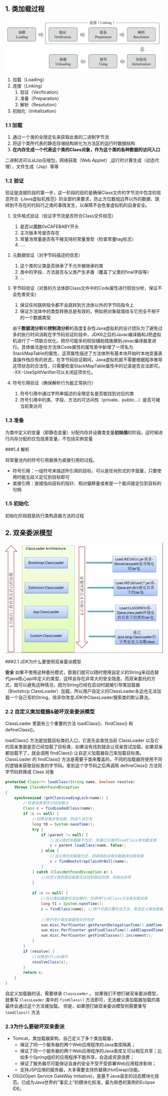 ## 1. 类加载过程

![image-20210810222539096](./类加载过程.png)

1. 加载（Loading）
2. 连接（Linking）
   1. 验证（Verification）
   2. 准备（Preparation）
   3. 解析（Resolution）
3. 初始化（Initialization）

### 1.1 加载

1. 通过一个类的全限定名来获取此类的二进制字节流
2. 将这个类所代表的静态存储结构转化为方法区的运行时数据结构
3. **在内存生成一个代表这个类的Class对象，作为这个类的各种数据的访问入口**

二进制流可以从zip压缩包，网络获取（Web Applet）,运行时计算生成（动态代理），文件生成（Jsp）等等

### 1.2 验证

验证是连接阶段的第一步，这一阶段的目的是确保Class文件的字节流中包含的信息符合《Java虚拟机规范》的全部约束要求，防止方位数组边界以外的数据、跳转到不存在的代码行之类的事情发生，以保障不会危害虚拟机的自身安全。

1. 文件格式验证（验证字节流是否符合Class文件规范）

   1. 是否以魔数0xCAFEBABY开头
   2. 主次版本号是否存在
   3. 常量池常量是否有不被支持的常量类型（检查常量tag标志）
   4. ....

2. 元数据验证（对字节码描述的信息）

   1. 这个类的父类是否继承了不允许被继承的类
   2. 类中的字段、方法是否与父类产生矛盾（覆盖了父类的final字段等）
   3. ...

3. 字节码验证（对类的方法体即Class文件中的Code属性进行校验分析，保证不会危害安全）

   1. 保证任何跳转指令都不会跳转到方法体以外的字节码指令上
   2. 保证方法体中的类型转换总是有效的，例如把对象赋值给与它完全不相干的一个数据类型

   由于**数据流分析**和**控制流分析**的高度复杂性Java虚拟机的设计团队为了避免过多的执行时间消耗在字节码验证阶段中，JDK6之后的Javac编译器和J把虚拟机进行了一项联合优化，把尽可能多的校验辅助措施挪到Javac编译器里进行。具体做法是给方法体Code属性的属性表中新增了一项名为StackMapTable的属性，这项属性描述了方法体所有基本块开始时本地变量表盒操作栈应有的状态，在字节码验证期间，Java虚拟机就不需要根据程序推导这项状态的合法性，只需要检查StackMapTable属性中的记录是否合法即可。
   -XX:-UseSplitVerifier可以关闭这项优化。

4. 符号引用验证（确保解析行为能正常执行）

   1. 符号引用中通过字符串描述的全限定名是否能找到对应的类
   2. 符号引用中的类、字段、方法的可访问性（private、public...）是否可被当前类访问

### 1.3 准备

为类中定义的变量（即静态变量）分配内存并设置类变量**初始值**的阶段。这时候进行内存分配的仅包括类变量，不包括实例变量

###1.4 解析

将常量池内的符号引用替换为直接引用的过程。

+ 符号引用：一组符号来描述所引用的目标，可以是任何形式的字面量，只要使用时能无歧义定位到目标即可
+ 直接引用：直接指向目标的指针、相对偏移量或者是一个能间接定位到目标的句柄

### 1.5 初始化

初始化阶段就是执行类构造器方法的过程

## 2. 双亲委派模型

![image-20210817105024509](./双亲委派模型.png)

###2.1 JDK为什么要使用双亲委派模型

**安全**
如果不使用这种委托模式，那我们就可以随时使用自定义的String来动态替代java核心api中定义的类型，这样会存在非常大的安全隐患，而双亲委托的方式，就可以避免这种情况，因为String已经在启动时就被引导类加载器（Bootstrcp ClassLoader）加载，所以用户自定义的ClassLoader永远也无法加载一个自己写的String，除非你改变JDK中ClassLoader搜索类的默认算法。

### 2.2 自定义类加载器&破坏双亲委派模型

ClassLoader 里面有三个重要的方法 loadClass()、findClass() 和 defineClass()。

loadClass() 方法是加载目标类的入口，它首先会查找当前 ClassLoader 以及它的双亲里面是否已经加载了目标类，如果没有找到就会让双亲尝试加载，如果双亲都加载不了，就会调用 findClass() 让自定义加载器自己来加载目标类。ClassLoader 的 findClass() 方法是需要子类来覆盖的，不同的加载器将使用不同的逻辑来获取目标类的字节码。拿到这个字节码之后再调用 defineClass() 方法将字节码转换成 Class 对象

```java
protected Class<?> loadClass(String name, boolean resolve)
    throws ClassNotFoundException
{
    synchronized (getClassLoadingLock(name)) {
        //检查该类是否已经加载过
        Class c = findLoadedClass(name);
        if (c == null) {
            //如果该类没有加载，则进入该分支
            long t0 = System.nanoTime();
            try {
                if (parent != null) {
                    //当父类的加载器不为空，则通过父类的loadClass来加载该类
                    c = parent.loadClass(name, false);
                } else {
                    //当父类的加载器为空，则调用启动类加载器来加载该类
                    c = findBootstrapClassOrNull(name);
                }
            } catch (ClassNotFoundException e) {
                //非空父类的类加载器无法找到相应的类，则抛出异常
            }

            if (c == null) {
                //当父类加载器无法加载时，则调用findClass方法来加载该类
                long t1 = System.nanoTime();
                c = findClass(name); //用户可通过覆写该方法，来自定义类加载器

                //用于统计类加载器相关的信息
                sun.misc.PerfCounter.getParentDelegationTime().addTime(t1 - t0);
                sun.misc.PerfCounter.getFindClassTime().addElapsedTimeFrom(t1);
                sun.misc.PerfCounter.getFindClasses().increment();
            }
        }
        if (resolve) {
            //对类进行link操作
            resolveClass(c);
        }
        return c;
    }
}
```

自定义加载器的话，需要继承 `ClassLoader` 。
如果我们不想打破双亲委派模型，就重写 `ClassLoader` 类中的 `findClass()` 方法即可，无法被父类加载器加载的类最终会通过这个方法被加载。
但是，如果想打破双亲委派模型则需要重写 `loadClass()` 方法

### 2.3为什么要破坏双亲委派

- Tomcat，类加载器架构，自己定义了多个类加载器，
  - 保证了同一个服务器的两个Web应用程序的Java类库隔离；
  - 保证了同一个服务器的两个Web应用程序的Java类库又可以相互共享；比如多个Spring组织的应用程序不能共享，会造成资源浪费；
  - 保证了服务器尽可能保证自身的安全不受不受部署Web应用程序影响；
  - 支持JSP应用的服务器，大多需要支持热替换(HotSwap)功能。
- OSGi(Open Service GateWay Initiative)，是基于Java语言的动态模块化规范。已成为Java世界的“事实上”的模块化标准，最为熟悉的案例的Eclipse IDE。

